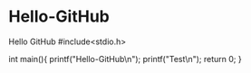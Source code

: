 # Hello-GitHub
Hello GitHub
#include<stdio.h>

int main(){
  printf("Hello-GitHub\n");
  printf("Test\n");
  return 0;
}
